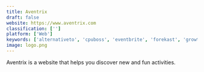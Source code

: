 ```yaml
---
title: Aventrix
draft: false 
website: https://www.aventrix.com
classification: ['']
platform: ['Web']
keywords: ['alternativeto', 'cpuboss', 'eventbrite', 'forekast', 'growthparty', 'product_hunt', 'rotten_tomatoes', 'seatgeek', 'slant', 'softpedia', 'software_informer', 'softwaresuggest', 'taste.io', 'tastedive', 'top_games_like', 'etrigg']
image: logo.png
---
```

Aventrix is a website that helps you discover new and fun activities.